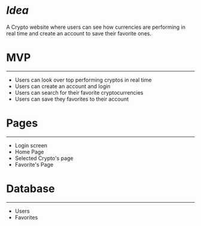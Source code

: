 # _Idea_


A Crypto website where users can see how currencies are performing in real time and create an account to save their favorite ones.

# MVP
__________

* Users can look over top performing cryptos in real time
* Users can create an account and login
* Users can search for their favorite cryptocurrencies
* Users can save they favorites to their account


# Pages
__________

* Login screen
* Home Page
* Selected Crypto's page
* Favorite's Page

# Database
__________

* Users
* Favorites
  